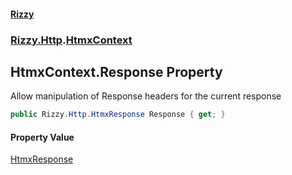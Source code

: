 #### [Rizzy](index 'index')
### [Rizzy.Http](Rizzy.Http 'Rizzy.Http').[HtmxContext](Rizzy.Http.HtmxContext 'Rizzy.Http.HtmxContext')

## HtmxContext.Response Property

Allow manipulation of Response headers for the current response

```csharp
public Rizzy.Http.HtmxResponse Response { get; }
```

#### Property Value
[HtmxResponse](Rizzy.Http.HtmxResponse 'Rizzy.Http.HtmxResponse')
